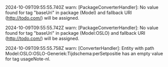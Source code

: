 2024-10-09T09:55:55.740Z warn: [PackageConverterHandler]: No value found for tag "baseUri" in package (Model) and fallback URI (http://todo.com/) will be assigned.

2024-10-09T09:55:55.742Z warn: [PackageConverterHandler]: No value found for tag "baseUri" in package (Model:OSLO) and fallback URI (http://todo.com/) will be assigned.

2024-10-09T09:55:55.758Z warn: [ConverterHandler]: Entity with path Model:OSLO:OSLO-Generiek:Tijdschema:perSetpositie has an empty value for tag usageNote-nl.

